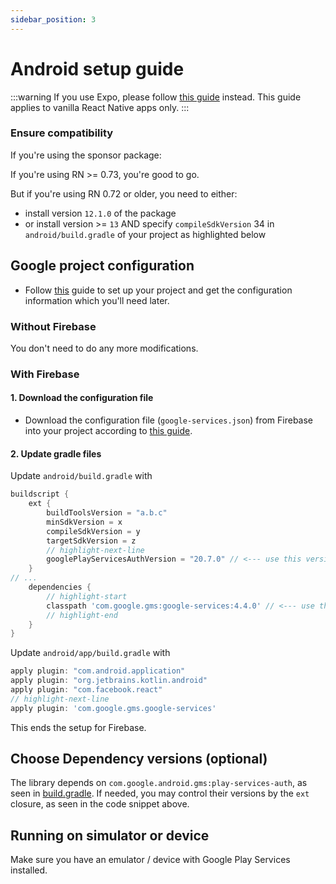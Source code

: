 ```yaml
---
sidebar_position: 3
---
```


# Android setup guide

:::warning
If you use Expo, please follow [this guide](/setting-up/expo.md) instead. This guide applies to vanilla React Native apps only.
:::

### Ensure compatibility

If you're using the sponsor package:

If you're using RN >= 0.73, you're good to go.

But if you're using RN 0.72 or older, you need to either:

- install version `12.1.0` of the package
- or install version >= `13` AND specify `compileSdkVersion` 34 in `android/build.gradle` of your project as highlighted below

## Google project configuration

- Follow [this](./get-config-file) guide to set up your project and get the configuration information which you'll need later.

### Without Firebase

You don't need to do any more modifications.

### With Firebase

#### 1. Download the configuration file

- Download the configuration file (`google-services.json`) from Firebase into your project according to [this guide](https://developers.google.com/android/guides/google-services-plugin#adding_the_json_file).

#### 2. Update gradle files

Update `android/build.gradle` with

```groovy title="android/build.gradle"
buildscript {
    ext {
        buildToolsVersion = "a.b.c"
        minSdkVersion = x
        compileSdkVersion = y
        targetSdkVersion = z
        // highlight-next-line
        googlePlayServicesAuthVersion = "20.7.0" // <--- use this version or newer
    }
// ...
    dependencies {
        // highlight-start
        classpath 'com.google.gms:google-services:4.4.0' // <--- use this version or newer
        // highlight-end
    }
}
```

Update `android/app/build.gradle` with

```groovy title="android/app/build.gradle"
apply plugin: "com.android.application"
apply plugin: "org.jetbrains.kotlin.android"
apply plugin: "com.facebook.react"
// highlight-next-line
apply plugin: 'com.google.gms.google-services'
```

This ends the setup for Firebase.

## Choose Dependency versions (optional)

The library depends on `com.google.android.gms:play-services-auth`, as seen in [build.gradle](https://github.com/react-native-community/google-signin/blob/master/android/build.gradle). If needed, you may control their versions by the `ext` closure, as seen in the code snippet above.

## Running on simulator or device

Make sure you have an emulator / device with Google Play Services installed.
